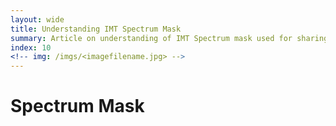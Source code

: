 ```yaml
---
layout: wide
title: Understanding IMT Spectrum Mask
summary: Article on understanding of IMT Spectrum mask used for sharing studies
index: 10 
<!-- img: /imgs/<imagefilename.jpg> -->
--- 
```

    
# Spectrum Mask

<div id="observablehq-viewof-txpower-cbf3a84d"></div>
<div id="observablehq-viewof-fcMHz-cbf3a84d"></div>
<div id="observablehq-viewof-BWMHz-cbf3a84d"></div>
<div id="observablehq-totalsuppression-cbf3a84d"></div>
<div id="observablehq-viewof-rxoffaxisfactor-cbf3a84d"></div>
<div id="observablehq-viewof-couplingMargin-cbf3a84d"></div>
<div id="observablehq-emissionmask-cbf3a84d"></div>
<div id="observablehq-fpl_distkm-cbf3a84d"></div>
<div id="observablehq-p452_distkm-cbf3a84d"></div>
<div id="observablehq-viewof-showNoise-cbf3a84d"></div>
<div id="observablehq-plotMask-cbf3a84d"></div>
<!-- 
<p>Credit: <a href="https://observablehq.com/@wiless/imt-station-emission-pattern">IMT Station Emission Pattern by ssk</a></p> -->

<script type="module">
import {Runtime, Inspector} from "https://cdn.jsdelivr.net/npm/@observablehq/runtime@4/dist/runtime.js";
import define from "https://api.observablehq.com/@wiless/imt-station-emission-pattern.js?v=3";
new Runtime().module(define, name => {
  if (name === "viewof txpower") return new Inspector(document.querySelector("#observablehq-viewof-txpower-cbf3a84d"));
  if (name === "viewof fcMHz") return new Inspector(document.querySelector("#observablehq-viewof-fcMHz-cbf3a84d"));
  if (name === "viewof BWMHz") return new Inspector(document.querySelector("#observablehq-viewof-BWMHz-cbf3a84d"));
  if (name === "totalsuppression") return new Inspector(document.querySelector("#observablehq-totalsuppression-cbf3a84d"));
  if (name === "viewof rxoffaxisfactor") return new Inspector(document.querySelector("#observablehq-viewof-rxoffaxisfactor-cbf3a84d"));
  if (name === "viewof couplingMargin") return new Inspector(document.querySelector("#observablehq-viewof-couplingMargin-cbf3a84d"));
  if (name === "emissionmask") return new Inspector(document.querySelector("#observablehq-emissionmask-cbf3a84d"));
  if (name === "fpl_distkm") return new Inspector(document.querySelector("#observablehq-fpl_distkm-cbf3a84d"));
  if (name === "p452_distkm") return new Inspector(document.querySelector("#observablehq-p452_distkm-cbf3a84d"));
  if (name === "viewof showNoise") return new Inspector(document.querySelector("#observablehq-viewof-showNoise-cbf3a84d"));
  if (name === "plotMask") return new Inspector(document.querySelector("#observablehq-plotMask-cbf3a84d"));
  return ["txpowerpsd","aclr1","aclr2","updateDistance","couplingMargin","txpower"].includes(name);
});
</script>

